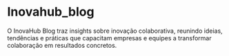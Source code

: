 # Inovahub_blog
O InovaHub Blog traz insights sobre inovação colaborativa, reunindo ideias, tendências e práticas que capacitam empresas e equipes a transformar colaboração em resultados concretos.
